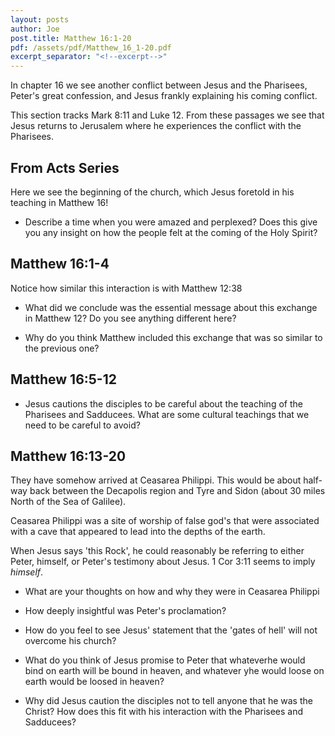 ```yaml
---
layout: posts
author: Joe
post.title: Matthew 16:1-20
pdf: /assets/pdf/Matthew_16_1-20.pdf
excerpt_separator: "<!--excerpt-->"
---
```

In chapter 16 we see another conflict between Jesus
and the Pharisees, Peter's great confession, and 
Jesus frankly explaining his coming conflict.

<!--excerpt-->

This section tracks Mark 8:11 and Luke 12.  From
these passages we see that Jesus returns to Jerusalem 
where he experiences the conflict with the Pharisees.

## From Acts Series

Here we see the beginning of the church, which Jesus foretold
in his teaching in Matthew 16!

* Describe a time when you were amazed and perplexed?  Does this
  give you any insight on how the people felt at the coming of
  the Holy Spirit?

## Matthew 16:1-4

Notice how similar this interaction is with Matthew 12:38

* What did we conclude was the essential message about this
  exchange in Matthew 12?  Do you see anything different here?

* Why do you think Matthew included this exchange that was so
  similar to the previous one?

## Matthew 16:5-12
  
* Jesus cautions the disciples to be careful about the teaching 
  of the Pharisees and Sadducees.  What are some cultural
  teachings that we need to be careful to avoid?

## Matthew 16:13-20

They have somehow arrived at Ceasarea Philippi.  This would
be about half-way back between the Decapolis region and 
Tyre and Sidon (about 30 miles North of the Sea of Galilee).

Ceasarea Philippi was a site of worship of false god's that
were associated with a cave that appeared to lead into the 
depths of the earth.

When Jesus says 'this Rock', he could reasonably be referring
to either Peter, himself, or Peter's testimony about Jesus.
1 Cor 3:11 seems to imply *himself*.

* What are your thoughts on how and why they were in Ceasarea 
  Philippi

* How deeply insightful was Peter's proclamation?

* How do you feel to see Jesus' statement that the 'gates of 
  hell' will not overcome his church?

* What do you think of Jesus promise to Peter that whateverhe would
  bind on earth will be bound in heaven, and whatever
  yhe would loose on earth would be loosed in heaven?

* Why did Jesus caution the disciples not to tell anyone that 
  he was the Christ?  How does this fit with his interaction
  with the Pharisees and Sadducees?
